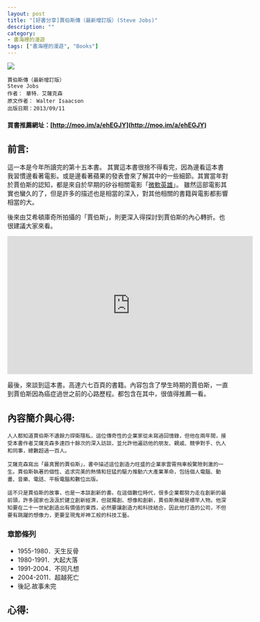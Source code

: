 ```yaml
---
layout: post
title: "[好書分享]賈伯斯傳（最新增訂版）(Steve Jobs)"
description: ""
category: 
- 書海裡的漫遊
tags: ["書海裡的漫遊", "Books"]
---
```


<div><a href="http://moo.im/a/ehEGJY" title="賈伯斯傳（最新增訂版）"><img src="https://cdn.readmoo.com/cover/po/kvomuzn_210x315.jpg?v=0"></a></div>


```
賈伯斯傳（最新增訂版）
Steve Jobs
作者： 華特．艾薩克森  
原文作者： Walter Isaacson  
出版日期：2013/09/11 
```

#### 買書推薦網址：[http://moo.im/a/ehEGJY](http://moo.im/a/ehEGJY)

## 前言:

這一本是今年所讀完的第十五本書。  其實這本書很捨不得看完，因為邊看這本書我習慣邊看著電影。或是邊看著蘋果的發表會來了解其中的一些細節。其實當年對於賈伯斯的認知，都是來自於早期的矽谷相關電影「[微軟英雄](https://zh.wikipedia.org/zh-tw/%E5%BE%AE%E8%BB%9F%E8%8B%B1%E9%9B%84)」。 雖然這部電影其實也蠻久的了，但是許多的描述也是相當的深入，對其他相關的書籍與電影都影響相當的大。

後來由艾希頓庫奇所拍攝的「賈伯斯」，則更深入得探討到賈伯斯的內心轉折。也很建議大家來看。



<iframe width="560" height="315" src="https://www.youtube.com/embed/SkjUi3z0IzI" frameborder="0" allow="accelerometer; autoplay; clipboard-write; encrypted-media; gyroscope; picture-in-picture" allowfullscreen></iframe>

最後，來談到這本書。高達六七百頁的書籍。內容包含了學生時期的賈伯斯，一直到賈伯斯因為癌症過世之前的心路歷程。都包含在其中，很值得推薦一看。




## 內容簡介與心得:

```
人人都知道賈伯斯不遺餘力捍衛隱私，這位傳奇性的企業家從未寫過回憶錄，但他在兩年間，接受本書作者艾薩克森多達四十餘次的深入訪談，並允許他遍訪他的朋友、親戚、競爭對手、仇人和同事，總數超過一百人。

艾薩克森寫出「最真實的賈伯斯」，書中描述這位創造力旺盛的企業家雲霄飛車般驚險刺激的一生。賈伯斯執著的個性、追求完美的熱情和狂猛的驅力推動六大產業革命，包括個人電腦、動畫、音樂、電話、平板電腦和數位出版。

這不只是賈伯斯的故事，也是一本談創新的書。在這個數位時代，很多企業都努力走在創新的最前頭，許多國家也汲汲於建立創新經濟，但就獨創、想像和創新，賈伯斯無疑是標竿人物。他深知要在二十一世紀創造出有價值的東西，必然要讓創造力和科技結合，因此他打造的公司，不但要有跳躍的想像力，更要呈現鬼斧神工般的科技工藝。
```

### 章節條列

- 1955-1980．天生反骨
- 1980-1991．大起大落
- 1991-2004．不同凡想
- 2004-2011．超越死亡
- 後記.故事未完


## 心得:

